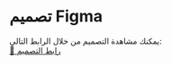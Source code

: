 # تصميم Figma  

يمكنك مشاهدة التصميم من خلال الرابط التالي:  
[🔗 رابط التصميم](https://drive.google.com/drive/folders/1arM82VpSouU3w8uqj9766b2dq2x7lyTM)
